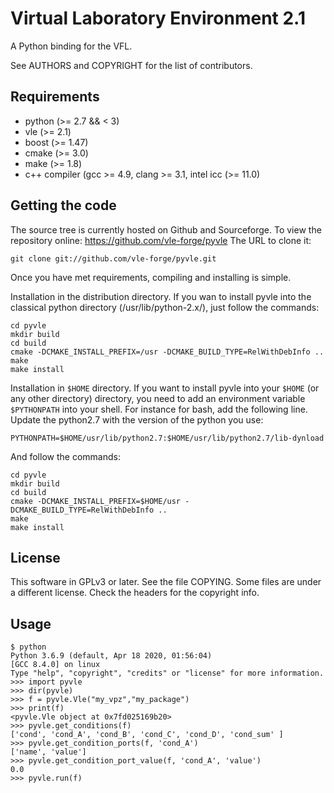Virtual Laboratory Environment 2.1
==================================

A Python binding for the VFL.

See AUTHORS and COPYRIGHT for the list of contributors.

## Requirements

* python (>= 2.7 && < 3)
* vle (>= 2.1)
* boost (>= 1.47)
* cmake (>= 3.0)
* make (>= 1.8)
* c++ compiler (gcc >= 4.9, clang >= 3.1, intel icc (>= 11.0)

## Getting the code

The source tree is currently hosted on Github and Sourceforge. To view the
repository online: https://github.com/vle-forge/pyvle The URL to clone it:

    git clone git://github.com/vle-forge/pyvle.git

Once you have met requirements, compiling and installing is simple.

Installation in the distribution directory. If you wan to install pyvle into
the classical python directory (/usr/lib/python-2.x/), just follow the
commands:

    cd pyvle
    mkdir build
    cd build
    cmake -DCMAKE_INSTALL_PREFIX=/usr -DCMAKE_BUILD_TYPE=RelWithDebInfo ..
    make
    make install

Installation in `$HOME` directory. If you want to install pyvle into your
`$HOME` (or any other directory) directory, you need to add an environment
variable `$PYTHONPATH` into your shell. For instance for bash, add the
following line. Update the python2.7 with the version of the python you use:

    PYTHONPATH=$HOME/usr/lib/python2.7:$HOME/usr/lib/python2.7/lib-dynload

And follow the commands:

    cd pyvle
    mkdir build
    cd build
    cmake -DCMAKE_INSTALL_PREFIX=$HOME/usr -DCMAKE_BUILD_TYPE=RelWithDebInfo ..
    make
    make install

## License

This software in GPLv3 or later. See the file COPYING. Some files are under a
different license. Check the headers for the copyright info.

## Usage

    $ python
    Python 3.6.9 (default, Apr 18 2020, 01:56:04)
    [GCC 8.4.0] on linux
    Type "help", "copyright", "credits" or "license" for more information.
    >>> import pyvle
    >>> dir(pyvle)
    >>> f = pyvle.Vle("my_vpz","my_package")
    >>> print(f)
    <pyvle.Vle object at 0x7fd025169b20>
    >>> pyvle.get_conditions(f)
    ['cond', 'cond_A', 'cond_B', 'cond_C', 'cond_D', 'cond_sum' ]
    >>> pyvle.get_condition_ports(f, 'cond_A')
    ['name', 'value']
    >>> pyvle.get_condition_port_value(f, 'cond_A', 'value')
    0.0
    >>> pyvle.run(f)
    
